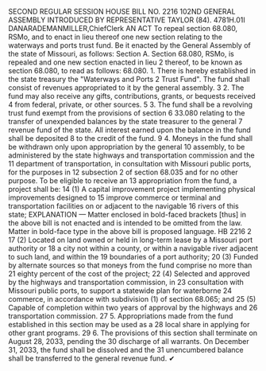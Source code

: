 SECOND REGULAR SESSION
HOUSE BILL NO. 2216
102ND GENERAL ASSEMBLY
INTRODUCED BY REPRESENTATIVE TAYLOR (84).
4781H.01I DANARADEMANMILLER,ChiefClerk
AN ACT
To repeal section 68.080, RSMo, and to enact in lieu thereof one new section relating to the
waterways and ports trust fund.
Be it enacted by the General Assembly of the state of Missouri, as follows:
Section A. Section 68.080, RSMo, is repealed and one new section enacted in lieu
2 thereof, to be known as section 68.080, to read as follows:
68.080. 1. There is hereby established in the state treasury the "Waterways and Ports
2 Trust Fund". The fund shall consist of revenues appropriated to it by the general assembly.
3 2. The fund may also receive any gifts, contributions, grants, or bequests received
4 from federal, private, or other sources.
5 3. The fund shall be a revolving trust fund exempt from the provisions of section
6 33.080 relating to the transfer of unexpended balances by the state treasurer to the general
7 revenue fund of the state. All interest earned upon the balance in the fund shall be deposited
8 to the credit of the fund.
9 4. Moneys in the fund shall be withdrawn only upon appropriation by the general
10 assembly, to be administered by the state highways and transportation commission and the
11 department of transportation, in consultation with Missouri public ports, for the purposes in
12 subsection 2 of section 68.035 and for no other purpose. To be eligible to receive an
13 appropriation from the fund, a project shall be:
14 (1) A capital improvement project implementing physical improvements designed to
15 improve commerce or terminal and transportation facilities on or adjacent to the navigable
16 rivers of this state;
EXPLANATION — Matter enclosed in bold-faced brackets [thus] in the above bill is not enacted and is
intended to be omitted from the law. Matter in bold-face type in the above bill is proposed language.
HB 2216 2
17 (2) Located on land owned or held in long-term lease by a Missouri port authority or
18 a city not within a county, or within a navigable river adjacent to such land, and within the
19 boundaries of a port authority;
20 (3) Funded by alternate sources so that moneys from the fund comprise no more than
21 eighty percent of the cost of the project;
22 (4) Selected and approved by the highways and transportation commission, in
23 consultation with Missouri public ports, to support a statewide plan for waterborne
24 commerce, in accordance with subdivision (1) of section 68.065; and
25 (5) Capable of completion within two years of approval by the highways and
26 transportation commission.
27 5. Appropriations made from the fund established in this section may be used as a
28 local share in applying for other grant programs.
29 6. The provisions of this section shall terminate on August 28, 2033, pending the
30 discharge of all warrants. On December 31, 2033, the fund shall be dissolved and the
31 unencumbered balance shall be transferred to the general revenue fund.
✔